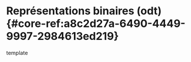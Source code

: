 # Représentations binaires (odt) {#core-ref:a8c2d27a-6490-4449-9997-2984613ed219}

<div class="fixme">template</div>